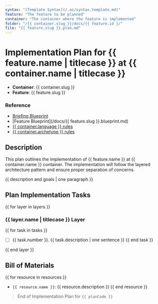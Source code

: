 ```yaml
---
syntax: "[Template Syntax](/.ai/syntax.template.md)"
feature: "The feature to be planned"
container: "The container where the feature is implemented"
folder: "/{{ container.slug }}/docs/{{ feature.id }/"
file: "{{ feature.slug }}.plan.md"
---
```


# Implementation Plan for {{ feature.name | titlecase }} at {{ container.name | titlecase }}

- **Container**: {{ container.slug }}
- **Feature**: {{ feature.slug }}

### Reference
<!--
  containerFolder: /{{ container.slug }}
 -->
- [Briefing Blueprint](/docs/briefing.blueprint.md)
- [Feature Blueprint](/docs/{{ feature.slug }}.blueprint.md)
- [{{ container.language }} rules]({{containerFolder}}/.ai/rules/{{container.language}}.language.rules.md)
- [{{ container.archetype }} rules]({{containerFolder}}/.ai/rules/{{container.archetype}}.archetype.rules.md)

## Description

This plan outlines the implementation of {{ feature.name }} at {{ container.name }} container. The implementation will follow the layered architecture pattern and ensure proper separation of concerns.

{{ description and goals | one paragraph }}

## Plan Implementation Tasks

<!--
Think about the implementation tasks at each layer top down following in-out workflow.
Elaborate two or three different approaches and choose the simplest one.
At this stage, the tasks are not detailed. Just the high level tasks to be done.
Ideally you should end up with 3 to 7 tasks. Never more than 9. 
Write the tasks grouped by architecture layer.
-->

{{ for layer in layers }}

### {{ layer.name | titlecase }} Layer

{{ for task in tasks }}
- [ ] {{ task.number }}. {{ task.description | one sentence }}
{{ end task }}

{{ end layer }}

<!--
  Important refactor step:
    Rewrite the layers list in bottom up order to build upon the previous layer.
    Once done, review the tasks list looking for potential invalid layer dependencies.
    Add a correlative number for the task, ex: 1, 2, 
    Ensure numbers are correlative and sequential from the beginning to the end of the list.
    No restarting at every layer.
  Tell me specifically that you have done this important step.
-->

## Bill of Materials

<!--
Think about the resources needed to implement the feature.
A resource can be:
  - an external dependency
  - configuration or environment files
  - any other data file or service
-->

{{ for resource in resources }}
- `{{ resource.name }}`: {{ resource.description }}
{{ end resource }}

> End of Implementation Plan for `{{ planCode }}`